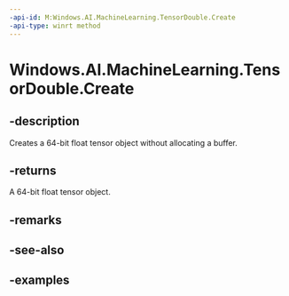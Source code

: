 ```yaml
---
-api-id: M:Windows.AI.MachineLearning.TensorDouble.Create
-api-type: winrt method
---
```


<!-- Method syntax.
public TensorDouble TensorDouble.Create()
-->

# Windows.AI.MachineLearning.TensorDouble.Create

## -description
Creates a 64-bit float tensor object without allocating a buffer.

## -returns
A 64-bit float tensor object.

## -remarks

## -see-also

## -examples
